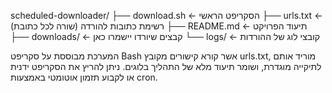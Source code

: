 scheduled-downloader/
├── download.sh          ← הסקריפט הראשי
├── urls.txt             ← רשימת כתובות להורדה (שורה לכל כתובת)
├── README.md            ← תיעוד הפרויקט
├── downloads/           ← קבצים שיורדו יישמרו כאן
└── logs/                ← קובצי לוג של ההורדות


המערכת מבוססת על סקריפט Bash אשר קורא קישורים מקובץ urls.txt, 
מוריד אותם לתיקייה מוגדרת, ושומר תיעוד מלא של התהליך בלוגים. 
ניתן להריץ את הסקריפט ידנית או לקבוע תזמון אוטומטי באמצעות cron.


